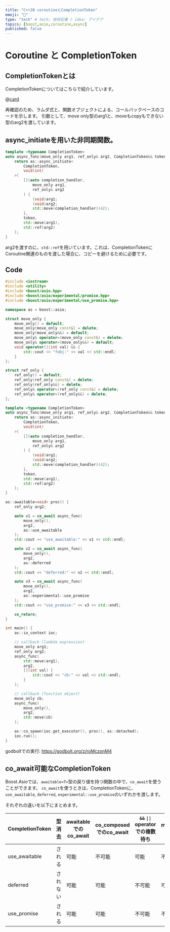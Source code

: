 ```yaml
---
title: "C++20 coroutineとCompletionToken"
emoji: "🔌"
type: "tech" # tech: 技術記事 / idea: アイデア
topics: [boost,asio,coroutine,async]
published: false
---
```


# Coroutine と CompletionToken

## CompletionTokenとは
CompletionTokenについてはこちらで紹介しています。

@[card](https://zenn.dev/redboltz/articles/async-cpp-callback-token)

再確認のため、ラムダ式と、関数オブジェクトによる、コールバックベースのコードを示します。
引数として、move only型のarg1と、moveもcopyもできない型のarg2を渡しています。

## async_initiateを用いた非同期関数。

```cpp
template <typename CompletionToken>
auto async_func(move_only arg1, ref_only& arg2, CompletionToken&& token) {
    return as::async_initiate<
        CompletionToken,
        void(int)
    >(
        [](auto completion_handler,
            move_only arg1,
            ref_only& arg2
        ) {
            (void)arg1;
            (void)arg2;
            std::move(completion_handler)(42);
        },
        token,
        std::move(arg1),
        std::ref(arg2)
    );
}
```

arg2を渡すのに、`std::ref`を用いています。これは、CompletionTokenにCoroutine関連のものを渡した場合に、コピーを避けるために必要です。


## Code

```cpp
#include <iostream>
#include <utility>
#include <boost/asio.hpp>
#include <boost/asio/experimental/promise.hpp>
#include <boost/asio/experimental/use_promise.hpp>

namespace as = boost::asio;

struct move_only {
    move_only() = default;
    move_only(move_only const&) = delete;
    move_only(move_only&&) = default;
    move_only& operator=(move_only const&) = delete;
    move_only& operator=(move_only&&) = default;
    void operator()(int val) && {
        std::cout << "fobj:" << val << std::endl;
    }
};

struct ref_only {
    ref_only() = default;
    ref_only(ref_only const&) = delete;
    ref_only(ref_only&&) = delete;
    ref_only& operator=(ref_only const&) = delete;
    ref_only& operator=(ref_only&&) = delete;
};

template <typename CompletionToken>
auto async_func(move_only arg1, ref_only& arg2, CompletionToken&& token) {
    return as::async_initiate<
        CompletionToken,
        void(int)
    >(
        [](auto completion_handler,
            move_only arg1,
            ref_only& arg2
        ) {
            (void)arg1;
            (void)arg2;
            std::move(completion_handler)(42);
        },
        token,
        std::move(arg1),
        std::ref(arg2)
    );
}

as::awaitable<void> proc() {
    ref_only arg2;

    auto v1 = co_await async_func(
        move_only(),
        arg2,
        as::use_awaitable
    );
    std::cout << "use_awaitable:" << v1 << std::endl;

    auto v2 = co_await async_func(
        move_only(),
        arg2,
        as::deferred
    );
    std::cout << "deferred:" << v2 << std::endl;

    auto v3 = co_await async_func(
        move_only(),
        arg2,
        as::experimental::use_promise
    );
    std::cout << "use_promise:" << v3 << std::endl;

    co_return;
}

int main() {
    as::io_context ioc;

    // callback (lambda expression)
    move_only arg1;
    ref_only arg2;
    async_func(
        std::move(arg1),
        arg2,
        [](int val) {
            std::cout << "cb:" << val << std::endl;
        }
    );

    // callback (function object)
    move_only cb;
    async_func(
        move_only(),
        arg2,
        std::move(cb)
    );

    as::co_spawn(ioc.get_executor(), proc(), as::detached);
    ioc.run();
}
```

godboltでの実行:
https://godbolt.org/z/roMczonM4


## co_await可能なCompletionToken
Boost.Asioでは、`awaitable<T>`型の戻り値を持つ関数の中で、`co_await`を使うことができます。
`co_await`を使うときは、CompletionTokenに、`use_awaitable`, `deferred`, `experimental::use_promise`のいずれかを渡します。

それぞれの違いを以下にまとめます。

CompletionToken | 型消去 | awaitable<T>でのco_await | co_composedでのco_await | `&&` `\|\|` operatorでの複数待ち | make_parallel_groupでの複数待ち
---|---|---|---|---|---
use_awaitable|される|可能|不可能|可能|不可能
deferred|されない|可能|可能|不可能|可能
use_promise|される|可能|可能|不可能|不可能


